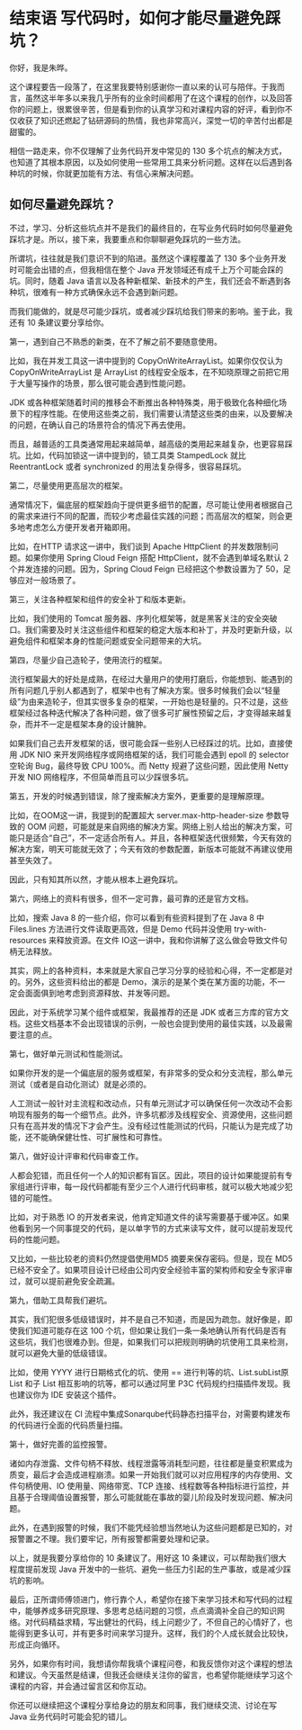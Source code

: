 # 结束语 写代码时，如何才能尽量避免踩坑？

你好，我是朱晔。

这个课程要告一段落了，在这里我要特别感谢你一直以来的认可与陪伴。于我而言，虽然这半年多以来我几乎所有的业余时间都用了在这个课程的创作，以及回答你的问题上，很累很辛苦，但是看到你的认真学习和对课程内容的好评，看到你不仅收获了知识还燃起了钻研源码的热情，我也非常高兴，深觉一切的辛苦付出都是甜蜜的。

相信一路走来，你不仅理解了业务代码开发中常见的 130 多个坑点的解决方式，也知道了其根本原因，以及如何使用一些常用工具来分析问题。这样在以后遇到各种坑的时候，你就更加能有方法、有信心来解决问题。

## 如何尽量避免踩坑？

不过，学习、分析这些坑点并不是我们的最终目的，在写业务代码时如何尽量避免踩坑才是。所以，接下来，我要重点和你聊聊避免踩坑的一些方法。

所谓坑，往往就是我们意识不到的陷进。虽然这个课程覆盖了 130 多个业务开发时可能会出错的点，但我相信在整个 Java 开发领域还有成千上万个可能会踩的坑。同时，随着 Java 语言以及各种新框架、新技术的产生，我们还会不断遇到各种坑，很难有一种方式确保永远不会遇到新问题。

而我们能做的，就是尽可能少踩坑，或者减少踩坑给我们带来的影响。鉴于此，我还有 10 条建议要分享给你。

第一，遇到自己不熟悉的新类，在不了解之前不要随意使用。

比如，我在并发工具这一讲中提到的 CopyOnWriteArrayList。如果你仅仅认为 CopyOnWriteArrayList 是 ArrayList 的线程安全版本，在不知晓原理之前把它用于大量写操作的场景，那么很可能会遇到性能问题。

JDK 或各种框架随着时间的推移会不断推出各种特殊类，用于极致化各种细化场景下的程序性能。在使用这些类之前，我们需要认清楚这些类的由来，以及要解决的问题，在确认自己的场景符合的情况下再去使用。

而且，越普适的工具类通常用起来越简单，越高级的类用起来越复杂，也更容易踩坑。比如，代码加锁这一讲中提到的，锁工具类 StampedLock 就比 ReentrantLock 或者 synchronized 的用法复杂得多，很容易踩坑。

第二，尽量使用更高层次的框架。

通常情况下，偏底层的框架趋向于提供更多细节的配置，尽可能让使用者根据自己的需求来进行不同的配置，而较少考虑最佳实践的问题；而高层次的框架，则会更多地考虑怎么方便开发者开箱即用。

比如，在HTTP 请求这一讲中，我们谈到 Apache HttpClient 的并发数限制问题。如果你使用 Spring Cloud Feign 搭配 HttpClient，就不会遇到单域名默认 2 个并发连接的问题。因为，Spring Cloud Feign 已经把这个参数设置为了 50，足够应对一般场景了。

第三，关注各种框架和组件的安全补丁和版本更新。

比如，我们使用的 Tomcat 服务器、序列化框架等，就是黑客关注的安全突破口。我们需要及时关注这些组件和框架的稳定大版本和补丁，并及时更新升级，以避免组件和框架本身的性能问题或安全问题带来的大坑。

第四，尽量少自己造轮子，使用流行的框架。

流行框架最大的好处是成熟，在经过大量用户的使用打磨后，你能想到、能遇到的所有问题几乎别人都遇到了，框架中也有了解决方案。很多时候我们会以“轻量级”为由来造轮子，但其实很多复杂的框架，一开始也是轻量的。只不过是，这些框架经过各种迭代解决了各种问题，做了很多可扩展性预留之后，才变得越来越复杂，而并不一定是框架本身的设计臃肿。

如果我们自己去开发框架的话，很可能会踩一些别人已经踩过的坑。比如，直接使用 JDK NIO 来开发网络程序或网络框架的话，我们可能会遇到 epoll 的 selector 空轮询 Bug，最终导致 CPU 100%。而 Netty 规避了这些问题，因此使用 Netty 开发 NIO 网络程序，不但简单而且可以少踩很多坑。

第五，开发的时候遇到错误，除了搜索解决方案外，更重要的是理解原理。

比如，在OOM这一讲，我提到的配置超大 server.max-http-header-size 参数导致的 OOM 问题，可能就是来自网络的解决方案。网络上别人给出的解决方案，可能只是适合“自己”，不一定适合所有人。并且，各种框架迭代很频繁，今天有效的解决方案，明天可能就无效了；今天有效的参数配置，新版本可能就不再建议使用甚至失效了。

因此，只有知其所以然，才能从根本上避免踩坑。

第六，网络上的资料有很多，但不一定可靠，最可靠的还是官方文档。

比如，搜索 Java 8 的一些介绍，你可以看到有些资料提到了在 Java 8 中 Files.lines 方法进行文件读取更高效，但是 Demo 代码并没使用 try-with-resources 来释放资源。在文件 IO这一讲中，我和你讲解了这么做会导致文件句柄无法释放。

其实，网上的各种资料，本来就是大家自己学习分享的经验和心得，不一定都是对的。另外，这些资料给出的都是 Demo，演示的是某个类在某方面的功能，不一定会面面俱到地考虑到资源释放、并发等问题。

因此，对于系统学习某个组件或框架，我最推荐的还是 JDK 或者三方库的官方文档。这些文档基本不会出现错误的示例，一般也会提到使用的最佳实践，以及最需要注意的点。

第七，做好单元测试和性能测试。

如果你开发的是一个偏底层的服务或框架，有非常多的受众和分支流程，那么单元测试（或者是自动化测试）就是必须的。

人工测试一般针对主流程和改动点，只有单元测试才可以确保任何一次改动不会影响现有服务的每一个细节点。此外，许多坑都涉及线程安全、资源使用，这些问题只有在高并发的情况下才会产生。没有经过性能测试的代码，只能认为是完成了功能，还不能确保健壮性、可扩展性和可靠性。

第八，做好设计评审和代码审查工作。

人都会犯错，而且任何一个人的知识都有盲区。因此，项目的设计如果能提前有专家组进行评审，每一段代码都能有至少三个人进行代码审核，就可以极大地减少犯错的可能性。

比如，对于熟悉 IO 的开发者来说，他肯定知道文件的读写需要基于缓冲区。如果他看到另一个同事提交的代码，是以单字节的方式来读写文件，就可以提前发现代码的性能问题。

又比如，一些比较老的资料仍然提倡使用MD5 摘要来保存密码。但是，现在 MD5 已经不安全了。如果项目设计已经由公司内安全经验丰富的架构师和安全专家评审过，就可以提前避免安全疏漏。

第九，借助工具帮我们避坑。

其实，我们犯很多低级错误时，并不是自己不知道，而是因为疏忽。就好像是，即使我们知道可能存在这 100 个坑，但如果让我们一条一条地确认所有代码是否有这些坑，我们也很难办到。但是，如果我们可以把规则明确的坑使用工具来检测，就可以避免大量的低级错误。

比如，使用 YYYY 进行日期格式化的坑、使用 == 进行判等的坑、List.subList原 List 和子 List 相互影响的坑等，都可以通过阿里 P3C 代码规约扫描插件发现。我也建议你为 IDE 安装这个插件。

此外，我还建议在 CI 流程中集成Sonarqube代码静态扫描平台，对需要构建发布的代码进行全面的代码质量扫描。

第十，做好完善的监控报警。

诸如内存泄露、文件句柄不释放、线程泄露等消耗型问题，往往都是量变积累成为质变，最后才会造成进程崩溃。如果一开始我们就可以对应用程序的内存使用、文件句柄使用、IO 使用量、网络带宽、TCP 连接、线程数等各种指标进行监控，并且基于合理阈值设置报警，那么可能就能在事故的婴儿阶段及时发现问题、解决问题。

此外，在遇到报警的时候，我们不能凭经验想当然地认为这些问题都是已知的，对报警置之不理。我们要牢记，所有报警都需要处理和记录。

以上，就是我要分享给你的 10 条建议了。用好这 10 条建议，可以帮助我们很大程度提前发现 Java 开发中的一些坑、避免一些压力引起的生产事故，或是减少踩坑的影响。

最后，正所谓师傅领进门，修行靠个人，希望你在接下来学习技术和写代码的过程中，能够养成多研究原理、多思考总结问题的习惯，点点滴滴补全自己的知识网络。对代码精益求精，写出健壮的代码，线上问题少了，不但自己的心情好了，也能得到更多认可，并有更多时间来学习提升。这样，我们的个人成长就会比较快，形成正向循环。

另外，如果你有时间，我想请你帮我填个课程问卷，和我反馈你对这个课程的想法和建议。今天虽然是结课，但我还会继续关注你的留言，也希望你能继续学习这个课程的内容，并会通过留言区和你互动。

你还可以继续把这个课程分享给身边的朋友和同事，我们继续交流、讨论在写 Java 业务代码时可能会犯的错儿。
